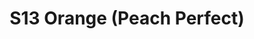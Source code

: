 ---
title: S13 Orange (Peach Perfect)
permalink: "/teams/s13-orange"
members:
- Patrick Mabray - Captain
- Matt Cline - QB
- Porter Brockway
- Nick Christiansen
- Greg Cline
- Kevin Comerford
- Aiden Korotkin
- Joseph Lee
- Jared Lucas
- Andrew Mertens
- Peter Pham
- Sam Serio
- Randy Snight
teamid: 4822
name: S13 Orange
color: Peach Perfect
division: ''
---